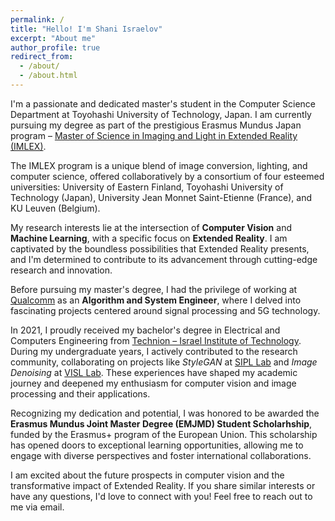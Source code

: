 ```yaml
---
permalink: /
title: "Hello! I'm Shani Israelov"
excerpt: "About me"
author_profile: true
redirect_from: 
  - /about/
  - /about.html
---
```


I'm a passionate and dedicated master's student in the Computer Science Department at Toyohashi University of Technology, Japan. I am currently pursuing my degree as part of the prestigious Erasmus Mundus Japan program – [Master of Science in Imaging and Light in Extended Reality (IMLEX)](https://imlex.org/).

The IMLEX program is a unique blend of image conversion, lighting, and computer science, offered collaboratively by a consortium of four esteemed universities: University of Eastern Finland, Toyohashi University of Technology (Japan), University Jean Monnet Saint-Etienne (France), and KU Leuven (Belgium).

My research interests lie at the intersection of **Computer Vision** and **Machine Learning**, with a specific focus on **Extended Reality**. I am captivated by the boundless possibilities that Extended Reality presents, and I'm determined to contribute to its advancement through cutting-edge research and innovation.

Before pursuing my master's degree, I had the privilege of working at [Qualcomm](https://www.qualcomm.com/) as an **Algorithm and System Engineer**, where I delved into fascinating projects centered around signal processing and 5G technology. 

In 2021, I proudly received my bachelor's degree in Electrical and Computers Engineering from [Technion – Israel Institute of Technology](https://ece.technion.ac.il/). During my undergraduate years, I actively contributed to the research community, collaborating on projects like *StyleGAN* at [SIPL Lab](https://sipl.eelabs.technion.ac.il/) and *Image Denoising* at [VISL Lab](https://visl.technion.ac.il/). These experiences have shaped my academic journey and deepened my enthusiasm for computer vision and image processing and their applications.

Recognizing my dedication and potential, I was honored to be awarded the **Erasmus Mundus Joint Master Degree (EMJMD) Student Scholarhship**, funded by the Erasmus+ program of the European Union. This scholarship has opened doors to exceptional learning opportunities, allowing me to engage with diverse perspectives and foster international collaborations.

I am excited about the future prospects in computer vision and the transformative impact of Extended Reality. If you share similar interests or have any questions, I'd love to connect with you! Feel free to reach out to me via email. 

